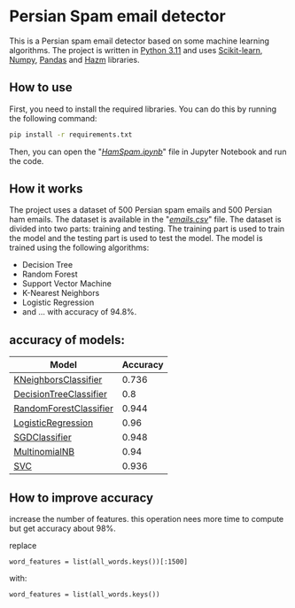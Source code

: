 # Persian Spam email detector

This is a Persian spam email detector based on some machine learning algorithms. The project is written in [Python 3.11](https://python.org) and uses [Scikit-learn](https://scikit-learn.org/), [Numpy](https://numpy.org/), [Pandas](https://pandas.pydata.org/) and [Hazm](https://github.com/sobhe/hazm) libraries.

## How to use

First, you need to install the required libraries. You can do this by running the following command:

```bash
pip install -r requirements.txt
```

Then, you can open the "*[HamSpam.ipynb](https://github.com/MohammadrezaAmani/HamSpam/blob/main/src/HamSpam.ipynb)*" file in Jupyter Notebook and run the code.

## How it works

The project uses a dataset of 500 Persian spam emails and 500 Persian ham emails. The dataset is available in the "*[emails.csv](https://github.com/MohammadrezaAmani/HamSpam/blob/main/src/emails.csv)*" file. The dataset is divided into two parts: training and testing. The training part is used to train the model and the testing part is used to test the model. The model is trained using the following algorithms:

- Decision Tree
- Random Forest
- Support Vector Machine
- K-Nearest Neighbors
- Logistic Regression
- and ...
with accuracy of 94.8%.

## accuracy of models:
| Model | Accuracy |
|--|--|
|[KNeighborsClassifier](https://scikit-learn.org/stable/modules/generated/sklearn.neighbors.KNeighborsClassifier.html)| 0.736|
|[DecisionTreeClassifier](https://scikit-learn.org/stable/modules/generated/sklearn.tree.DecisionTreeClassifier.html)| 0.8|
|[RandomForestClassifier](https://scikit-learn.org/stable/modules/generated/sklearn.ensemble.RandomForestClassifier.html)| 0.944|
|[LogisticRegression](https://scikit-learn.org/stable/modules/generated/sklearn.linear_model.LogisticRegression.html)| 0.96|
|[SGDClassifier](https://scikit-learn.org/stable/modules/generated/sklearn.linear_model.SGDClassifier.html)| 0.948|
|[MultinomialNB](https://scikit-learn.org/stable/modules/generated/sklearn.naive_bayes.MultinomialNB.html)| 0.94|
|[SVC](https://scikit-learn.org/stable/modules/generated/sklearn.svm.SVC.html)| 0.936|

## How to improve accuracy

increase the number of features. this operation nees more time to compute but get accuracy about 98%.

replace
```python3
word_features = list(all_words.keys())[:1500]
```
with:
```python3
word_features = list(all_words.keys())
```
